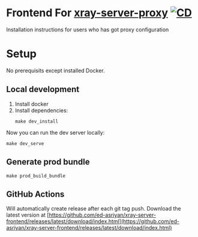# Frontend For [xray-server-proxy](https://github.com/ed-asriyan/xray-server) [![CD](https://github.com/ed-asriyan/xray-server-frontend/actions/workflows/CD.yml/badge.svg)](https://github.com/ed-asriyan/xray-server-frontend/actions/workflows/CD.yml)
Installation instructions for users who has got proxy configuration

# Setup
No prerequisits except installed Docker.

## Local development
1. Install docker
2. Install dependencies:
   ```console
   make dev_install
   ```

Now you can run the dev server locally:
```console
make dev_serve
```

## Generate prod bundle
```console
make prod_build_bundle
```

## GitHub Actions
Will automatically create release after each git tag push. Download the latest version at [https://github.com/ed-asriyan/xray-server-frontend/releases/latest/download/index.html](https://github.com/ed-asriyan/xray-server-frontend/releases/latest/download/index.html)
